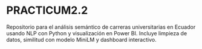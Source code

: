 # PRACTICUM2.2
Repositorio para el análisis semántico de carreras universitarias en Ecuador usando NLP con Python y visualización en Power BI. Incluye limpieza de datos, similitud con modelo MiniLM y dashboard interactivo.
